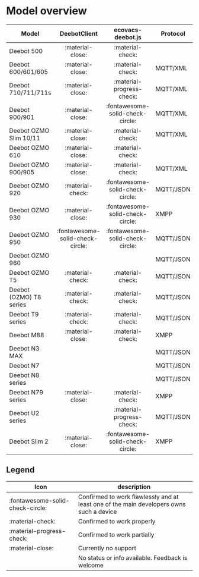 # Model overview

| Model                   |           DeebotClient           |        ecovacs-deebot.js         | Protocol  |
| ----------------------- | :------------------------------: | :------------------------------: | --------- |
| Deebot 500              |         :material-close:         |         :material-check:         |           |
| Deebot 600/601/605      |         :material-close:         |         :material-check:         | MQTT/XML  |
| Deebot 710/711/711s     |         :material-close:         |    :material-progress-check:     | MQTT/XML  |
| Deebot 900/901          |         :material-close:         | :fontawesome-solid-check-circle: | MQTT/XML  |
| Deebot OZMO Slim 10/11  |         :material-close:         |         :material-check:         | MQTT/XML  |
| Deebot OZMO 610         |         :material-close:         |         :material-check:         |           |
| Deebot OZMO 900/905     |         :material-close:         |         :material-check:         | MQTT/XML  |
| Deebot OZMO 920         |         :material-check:         | :fontawesome-solid-check-circle: | MQTT/JSON |
| Deebot OZMO 930         |         :material-close:         | :fontawesome-solid-check-circle: | XMPP      |
| Deebot OZMO 950         | :fontawesome-solid-check-circle: | :fontawesome-solid-check-circle: | MQTT/JSON |
| Deebot OZMO 960         |                                  |                                  | MQTT/JSON |
| Deebot OZMO T5          |         :material-check:         |         :material-check:         | MQTT/JSON |
| Deebot (OZMO) T8 series |         :material-check:         |         :material-check:         | MQTT/JSON |
| Deebot T9 series        |         :material-check:         |         :material-check:         | MQTT/JSON |
| Deebot M88              |         :material-close:         |         :material-check:         | XMPP      |
| Deebot N3 MAX           |                                  |                                  | MQTT/JSON |
| Deebot N7               |                                  |                                  | MQTT/JSON |
| Deebot N8 series        |                                  |                                  | MQTT/JSON |
| Deebot N79 series       |         :material-close:         |         :material-check:         | XMPP      |
| Deebot U2 series        |                                  |    :material-progress-check:     | MQTT/JSON |
| Deebot Slim 2           |         :material-close:         | :fontawesome-solid-check-circle: | XMPP      |

## Legend

| Icon                             | description                                                                             |
| -------------------------------- | --------------------------------------------------------------------------------------- |
| :fontawesome-solid-check-circle: | Confirmed to work flawlessly and at least one of the main developers owns such a device |
| :material-check:                 | Confirmed to work properly                                                              |
| :material-progress-check:        | Confirmed to work partially                                                             |
| :material-close:                 | Currently no support                                                                    |
|                                  | No status or info available. Feedback is welcome                                        |
